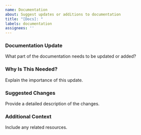 ```yaml
---
name: Documentation
about: Suggest updates or additions to documentation
title: "[Docs]: "
labels: documentation
assignees: ''
---
```


### Documentation Update
What part of the documentation needs to be updated or added?

### Why Is This Needed?
Explain the importance of this update.

### Suggested Changes
Provide a detailed description of the changes.

### Additional Context
Include any related resources.